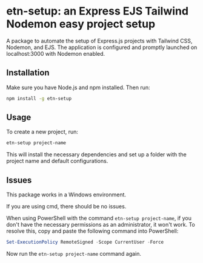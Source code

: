 # etn-setup: an Express EJS Tailwind Nodemon easy project setup

A package to automate the setup of Express.js projects with Tailwind CSS, Nodemon, and EJS. The application is configured and promptly launched on localhost:3000 with Nodemon enabled.

## Installation

Make sure you have Node.js and npm installed. Then run:

```bash
npm install -g etn-setup
```

## Usage

To create a new project, run:

```bash
etn-setup project-name
```

This will install the necessary dependencies and set up a folder with the project name and default configurations.

## Issues

This package works in a Windows environment.

If you are using cmd, there should be no issues.

When using PowerShell with the command `etn-setup project-name`, if you don't have the necessary permissions as an administrator, it won't work.
To resolve this, copy and paste the following command into PowerShell:

```powershell
Set-ExecutionPolicy RemoteSigned -Scope CurrentUser -Force
```

Now run the `etn-setup project-name` command again.

